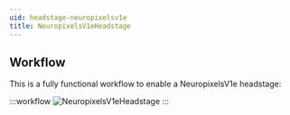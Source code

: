 ```yaml
---
uid: headstage-neuropixelsv1e
title: NeuropixelsV1eHeadstage
---
```


## Workflow

This is a fully functional workflow to enable a NeuropixelsV1e headstage:

:::workflow 
![NeuropixelsV1eHeadstage](~/workflows/headstage-neuropixelsv1e.bonsai)
:::
